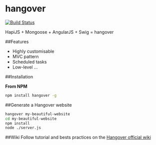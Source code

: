 hangover
========
[![Build Status](https://travis-ci.org/paulrad/hangover.svg?branch=master)](https://travis-ci.org/paulrad/hangover)

HapiJS + Mongoose + AngularJS + Swig = hangover

##Features

* Highly customisable
* MVC pattern
* Scheduled tasks
* Low-level
...


##Installation

**From NPM**

```bash
npm install hangover -g
```

##Generate a Hangover website
```bash
hangover my-beautiful-website
cd my-beautiful-website
npm install
node ./server.js
```

##Wiki
Follow tutorial and bests practices on the [Hangover official wiki](https://github.com/paulrad/hangover/wiki)